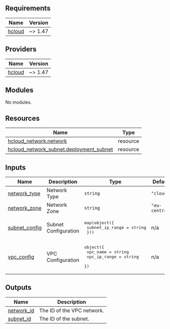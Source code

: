 ## Requirements

| Name | Version |
|------|---------|
| <a name="requirement_hcloud"></a> [hcloud](#requirement\_hcloud) | ~> 1.47 |

## Providers

| Name | Version |
|------|---------|
| <a name="provider_hcloud"></a> [hcloud](#provider\_hcloud) | ~> 1.47 |

## Modules

No modules.

## Resources

| Name | Type |
|------|------|
| [hcloud_network.network](https://registry.terraform.io/providers/hetznercloud/hcloud/latest/docs/resources/network) | resource |
| [hcloud_network_subnet.deployment_subnet](https://registry.terraform.io/providers/hetznercloud/hcloud/latest/docs/resources/network_subnet) | resource |

## Inputs

| Name | Description | Type | Default | Required |
|------|-------------|------|---------|:--------:|
| <a name="input_network_type"></a> [network\_type](#input\_network\_type) | Network Type | `string` | `"cloud"` | no |
| <a name="input_network_zone"></a> [network\_zone](#input\_network\_zone) | Network Zone | `string` | `"eu-central"` | no |
| <a name="input_subnet_config"></a> [subnet\_config](#input\_subnet\_config) | Subnet Configuration | <pre>map(object({<br/>    subnet_ip_range = string<br/>  }))</pre> | n/a | yes |
| <a name="input_vpc_config"></a> [vpc\_config](#input\_vpc\_config) | VPC Configuration | <pre>object({<br/>    vpc_name     = string<br/>    vpc_ip_range = string<br/>  })</pre> | n/a | yes |

## Outputs

| Name | Description |
|------|-------------|
| <a name="output_network_id"></a> [network\_id](#output\_network\_id) | The ID of the VPC network. |
| <a name="output_subnet_id"></a> [subnet\_id](#output\_subnet\_id) | The ID of the subnet. |
